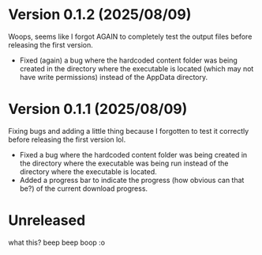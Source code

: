 # Version 0.1.2 (2025/08/09)

Woops, seems like I forgot AGAIN to completely test the output files before releasing the first version.

- Fixed (again) a bug where the hardcoded content folder was being created in the directory where the executable is located (which may not have write permissions) instead of the AppData directory.

# Version 0.1.1 (2025/08/09)

Fixing bugs and adding a little thing because I forgotten to test it correctly before releasing the first version lol.

- Fixed a bug where the hardcoded content folder was being created in the directory where the executable was being run instead of the directory where the executable is located.
- Added a progress bar to indicate the progress (how obvious can that be?) of the current download progress.

# Unreleased

what this? beep beep boop :o
